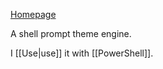 [Homepage](https://ohmyposh.dev)

A shell prompt theme engine.

I [[Use|use]] it with [[PowerShell]].
